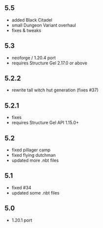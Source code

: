 ## 5.5
- added Black Citadel
- small Dungeon Variant overhaul
- fixes & tweaks

## 5.3
- neoforge / 1.20.4 port
- requires Structure Gel 2.17.0 or above

## 5.2.2
- rewrite tall witch hut generation (fixes #37)

## 5.2.1
- fixes
- requires Structure Gel API 1.15.0+

## 5.2
- fixed pillager camp
- fixed flying dutchman
- updated more .nbt files

## 5.1
- fixed #34 
- updated some .nbt files

## 5.0
- 1.20.1 port